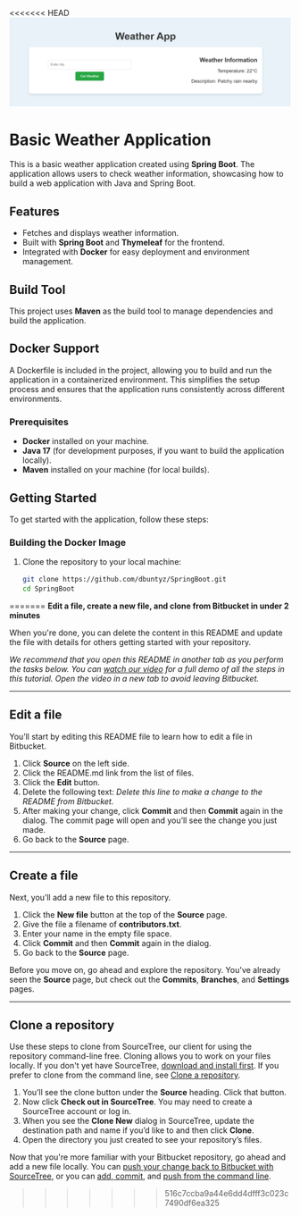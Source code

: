 <<<<<<< HEAD
![Logo](https://raw.githubusercontent.com/dbuntyz/SpringBoot/refs/heads/main/Project-Image.png)

# Basic Weather Application

This is a basic weather application created using **Spring Boot**. The application allows users to check weather information, showcasing how to build a web application with Java and Spring Boot.

## Features

- Fetches and displays weather information.
- Built with **Spring Boot** and **Thymeleaf** for the frontend.
- Integrated with **Docker** for easy deployment and environment management.

## Build Tool

This project uses **Maven** as the build tool to manage dependencies and build the application.

## Docker Support

A Dockerfile is included in the project, allowing you to build and run the application in a containerized environment. This simplifies the setup process and ensures that the application runs consistently across different environments.

### Prerequisites

- **Docker** installed on your machine.
- **Java 17** (for development purposes, if you want to build the application locally).
- **Maven** installed on your machine (for local builds).

## Getting Started

To get started with the application, follow these steps:

### Building the Docker Image

1. Clone the repository to your local machine:

   ```bash
   git clone https://github.com/dbuntyz/SpringBoot.git
   cd SpringBoot
=======
**Edit a file, create a new file, and clone from Bitbucket in under 2 minutes**

When you're done, you can delete the content in this README and update the file with details for others getting started with your repository.

*We recommend that you open this README in another tab as you perform the tasks below. You can [watch our video](https://youtu.be/0ocf7u76WSo) for a full demo of all the steps in this tutorial. Open the video in a new tab to avoid leaving Bitbucket.*

---

## Edit a file

You’ll start by editing this README file to learn how to edit a file in Bitbucket.

1. Click **Source** on the left side.
2. Click the README.md link from the list of files.
3. Click the **Edit** button.
4. Delete the following text: *Delete this line to make a change to the README from Bitbucket.*
5. After making your change, click **Commit** and then **Commit** again in the dialog. The commit page will open and you’ll see the change you just made.
6. Go back to the **Source** page.

---

## Create a file

Next, you’ll add a new file to this repository.

1. Click the **New file** button at the top of the **Source** page.
2. Give the file a filename of **contributors.txt**.
3. Enter your name in the empty file space.
4. Click **Commit** and then **Commit** again in the dialog.
5. Go back to the **Source** page.

Before you move on, go ahead and explore the repository. You've already seen the **Source** page, but check out the **Commits**, **Branches**, and **Settings** pages.

---

## Clone a repository

Use these steps to clone from SourceTree, our client for using the repository command-line free. Cloning allows you to work on your files locally. If you don't yet have SourceTree, [download and install first](https://www.sourcetreeapp.com/). If you prefer to clone from the command line, see [Clone a repository](https://confluence.atlassian.com/x/4whODQ).

1. You’ll see the clone button under the **Source** heading. Click that button.
2. Now click **Check out in SourceTree**. You may need to create a SourceTree account or log in.
3. When you see the **Clone New** dialog in SourceTree, update the destination path and name if you’d like to and then click **Clone**.
4. Open the directory you just created to see your repository’s files.

Now that you're more familiar with your Bitbucket repository, go ahead and add a new file locally. You can [push your change back to Bitbucket with SourceTree](https://confluence.atlassian.com/x/iqyBMg), or you can [add, commit,](https://confluence.atlassian.com/x/8QhODQ) and [push from the command line](https://confluence.atlassian.com/x/NQ0zDQ).
>>>>>>> 516c7ccba9a44e6dd4dfff3c023c7490df6ea325
